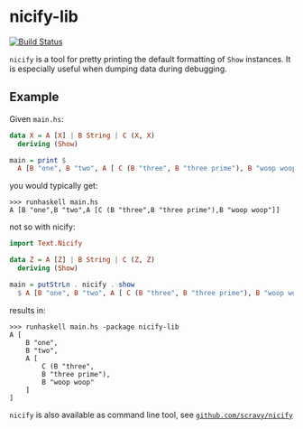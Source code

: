 nicify-lib
==========

[![Build Status](https://travis-ci.org/scravy/nicify.svg?branch=master)](https://travis-ci.org/scravy/nicify)

`nicify` is a tool for pretty printing the default formatting of `Show` instances.
It is especially useful when dumping data during debugging.

Example
-------

Given `main.hs`:

```haskell
data X = A [X] | B String | C (X, X)
  deriving (Show)

main = print $
  A [B "one", B "two", A [ C (B "three", B "three prime"), B "woop woop" ]]
```

you would typically get:

```
>>> runhaskell main.hs 
A [B "one",B "two",A [C (B "three",B "three prime"),B "woop woop"]]
```

not so with nicify:

```haskell
import Text.Nicify

data Z = A [Z] | B String | C (Z, Z)
  deriving (Show)

main = putStrLn . nicify . show
  $ A [B "one", B "two", A [ C (B "three", B "three prime"), B "woop woop" ]]
```

results in:

```
>>> runhaskell main.hs -package nicify-lib
A [
    B "one",
    B "two",
    A [
        C (B "three",
        B "three prime"),
        B "woop woop"
    ]
]
```

`nicify` is also available as command line tool, see
[`github.com/scravy/nicify`](https://github.com/scravy/nicify)
